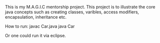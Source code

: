 This is my M.A.G.I.C mentorship project.
This project is to illustrate the core java concepts such as creating classes, varibles, access modifiers,
encapsulation, inheritance etc.

How to run:
javac Car.java
java Car

Or one could run it via eclipse.
